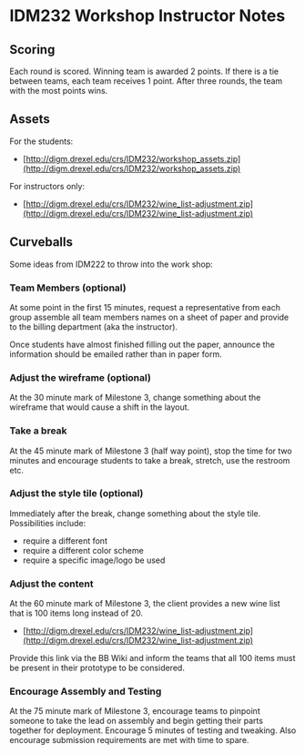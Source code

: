 # IDM232 Workshop Instructor Notes

## Scoring

Each round is scored. Winning team is awarded 2 points. If there is a tie between teams, each team receives 1 point. After three rounds, the team with the most points wins.

## Assets

For the students:

- [http://digm.drexel.edu/crs/IDM232/workshop_assets.zip](http://digm.drexel.edu/crs/IDM232/workshop_assets.zip)

For instructors only:

- [http://digm.drexel.edu/crs/IDM232/wine_list-adjustment.zip](http://digm.drexel.edu/crs/IDM232/wine_list-adjustment.zip)

## Curveballs

Some ideas from IDM222 to throw into the work shop:

### Team Members (optional)

At some point in the first 15 minutes, request a representative from each group assemble all team members names on a sheet of paper and provide to the billing department (aka the instructor).

Once students have almost finished filling out the paper, announce the information should be emailed rather than in paper form.

### Adjust the wireframe (optional)

At the 30 minute mark of Milestone 3, change something about the wireframe that would cause a shift in the layout.

### Take a break

At the 45 minute mark of Milestone 3 (half way point), stop the time for two minutes and encourage students to take a break, stretch, use the restroom etc.

### Adjust the style tile (optional)

Immediately after the break, change something about the style tile. Possibilities include:

- require a different font
- require a different color scheme
- require a specific image/logo be used

### Adjust the content

At the 60 minute mark of Milestone 3, the client provides a new wine list that is 100 items long instead of 20.

- [http://digm.drexel.edu/crs/IDM232/wine_list-adjustment.zip](http://digm.drexel.edu/crs/IDM232/wine_list-adjustment.zip)

Provide this link via the BB Wiki and inform the teams that all 100 items must be present in their prototype to be considered.

### Encourage Assembly and Testing

At the 75 minute mark of Milestone 3, encourage teams to pinpoint someone to take the lead on assembly and begin getting their parts together for deployment. Encourage 5 minutes of testing and tweaking. Also encourage submission requirements are met with time to spare.

